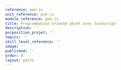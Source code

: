 ```yaml
---
reference: poo-js
unit_reference: poo-js
module_reference: poo-js
title: Programmation orienté objet avec Javascript
description: ''
porposition_projet: ''
topics: ''
skill_level_reference: ''
image: ''
published: ''
order: 0
layout: parts
---
```

